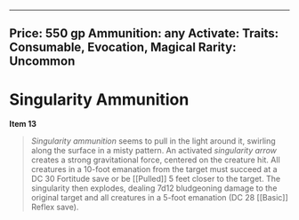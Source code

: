 
---
Price: 550 gp
Ammunition: any
Activate: 
Traits: Consumable, Evocation, Magical
Rarity: Uncommon
---

# Singularity Ammunition

**Item 13**

>  *Singularity ammunition* seems to pull in the light around it, swirling along the surface in a misty pattern. An activated *singularity arrow* creates a strong gravitational force, centered on the creature hit. All creatures in a 10-foot emanation from the target must succeed at a DC 30 Fortitude save or be [[Pulled]] 5 feet closer to the target. The singularity then explodes, dealing 7d12 bludgeoning damage to the original target and all creatures in a 5-foot emanation (DC 28 [[Basic]] Reflex save).
